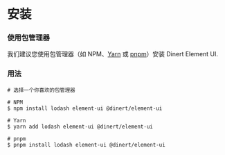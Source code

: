 
# 安装

###  使用包管理器
我们建议您使用包管理器（如 NPM、[Yarn](https://classic.yarnpkg.com/lang/en/) 或 [pnpm](https://pnpm.io/)）安装 Dinert Element UI.

### 用法
```shell
# 选择一个你喜欢的包管理器

# NPM
$ npm install lodash element-ui @dinert/element-ui

# Yarn
$ yarn add lodash element-ui @dinert/element-ui

# pnpm
$ pnpm install lodash element-ui @dinert/element-ui
```